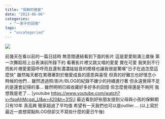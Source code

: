 ```yaml
---
title: "保鮮的徹愛"
date: "2013-06-06"
categories: 
  - "一家子的回憶"
tags: 
  - "uncategoried"
---
```


![](http://www.youtube.com/embed/fqoAhMcga_U)

前幾天在看以前的一篇日誌時 無意間連結看到下面的影片 這是愛愛剛滿三歲後 第一次舞蹈班上台表演前所錄下的 看著影片裡又跳又唱的愛愛 實在可愛 我笑到不行 而影片裡愛愛圓呼呼而且還有濃濃娃娃音的模樣也讓我很是驚嘆"日子在過怎麼這麼快" 雖然每天都在累積著對於徹愛成長的感恩與喜悅 但真的好難忘也好懷念小時候的他們... 雖然透過照/影片/BLOG的紀錄不嫌少的持續進行著 但永遠覺得不足的是還會記得的事... 雖然明明已經收藏好多好多的回憶 但怎麼覺得還是不夠阿 我想我是老了... \[youtube https://www.youtube.com/watch?v=fqoAhMcga\_U&w=420&h=315\] 最近看到好些朋友提到父母與小孩的保鮮期只有10年 真高興 徹家超過了平均值 希望有一天我們也可以是outlier.... (以上寫於最近一直想寫點BLOG但卻又不寫些什麼的夏日午後)
